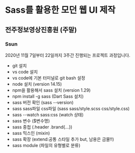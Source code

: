# Sass를 활용한 모던 웹 UI 제작
## 전주정보영상진흥원 (주말)
### Ssun

2020년 11월 7일부터 22일까지 3주간 진행되는 프로젝트 과정입니다.

- git 설치
- vs code 설치
- vs code에 기본 터미널로 git bash 설정
- node 설치 (version 14.15)
- npm을 활용해서 sass 설치 (version 1.29)
- npm install -g sass (Dart Sass 설치)
- sass 버전 확인 (sass --version)
- sass sass파일 css파일 (sass sass/style.scss css/style.css)
- sass --watch sass:css (watch 상태)
- sass 변수 ($변수명)
- sass 중첩 (.header .brand{...})
- sass 믹스인 (mixin)
- sass 확장 (extend:공통 스타일 추가 but, 남용은 금물!!)
- sass module (파일의 유형별로 분류)
